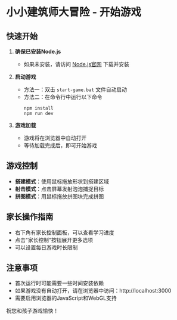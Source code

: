 # 小小建筑师大冒险 - 开始游戏

## 快速开始

1. **确保已安装Node.js**
   - 如果未安装，请访问 [Node.js官网](https://nodejs.org/) 下载并安装

2. **启动游戏**
   - 方法一：双击 `start-game.bat` 文件自动启动
   - 方法二：在命令行中运行以下命令
     ```
     npm install
     npm run dev
     ```

3. **游戏加载**
   - 游戏将在浏览器中自动打开
   - 等待加载完成后，即可开始游戏

## 游戏控制

- **搭建模式**：使用鼠标拖放形状到搭建区域
- **射击模式**：点击屏幕发射泡泡捕捉目标
- **拼图模式**：用鼠标拖放拼图块完成拼图

## 家长操作指南

- 右下角有家长控制面板，可以查看学习进度
- 点击"家长控制"按钮展开更多选项
- 可以设置每日游戏时长限制

## 注意事项

- 首次运行时可能需要一些时间安装依赖
- 如果游戏没有自动打开，请在浏览器中访问：http://localhost:3000
- 需要启用浏览器的JavaScript和WebGL支持

祝您和孩子游戏愉快！ 